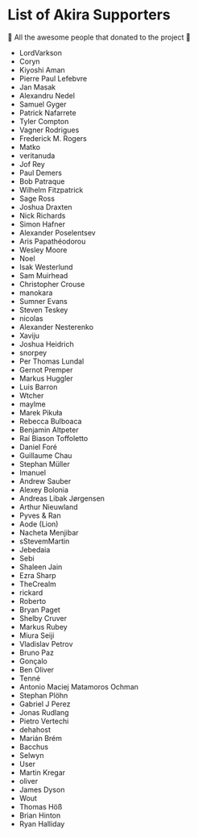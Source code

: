 # List of Akira Supporters

:tada: All the awesome people that donated to the project :tada:

* LordVarkson
* Coryn
* Kiyoshi Aman
* Pierre Paul Lefebvre
* Jan Masak
* Alexandru Nedel
* Samuel Gyger
* Patrick Nafarrete
* Tyler Compton
* Vagner Rodrigues
* Frederick M. Rogers
* Matko
* veritanuda
* Jof Rey
* Paul Demers
* Bob Patraque
* Wilhelm Fitzpatrick
* Sage Ross
* Joshua Draxten
* Nick Richards
* Simon Hafner
* Alexander Poselentsev
* Aris Papathéodorou
* Wesley Moore
* Noel
* Isak Westerlund
* Sam Muirhead
* Christopher Crouse
* manokara
* Sumner Evans
* Steven Teskey
* nicolas
* Alexander Nesterenko
* Xaviju
* Joshua Heidrich
* snorpey
* Per Thomas Lundal
* Gernot Premper
* Markus Huggler
* Luis Barron
* Wtcher
* maylme
* Marek Pikuła
* Rebecca Bulboaca
* Benjamin Altpeter
* Raí Biason Toffoletto
* Daniel Foré
* Guillaume Chau
* Stephan Müller
* Imanuel
* Andrew Sauber
* Alexey Bolonia
* Andreas Libak Jørgensen
* Arthur Nieuwland
* Pyves & Ran
* Aode (Lion)
* Nacheta Menjibar
* sStevemMartin
* Jebedaia
* Sebi
* Shaleen Jain
* Ezra Sharp
* TheCrealm
* rickard
* Roberto
* Bryan Paget
* Shelby Cruver
* Markus Rubey
* Miura Seiji
* Vladislav Petrov
* Bruno Paz
* Gonçalo
* Ben Oliver
* Tenné
* Antonio Maciej Matamoros Ochman
* Stephan Plöhn
* Gabriel J Perez
* Jonas Rudlang
* Pietro Vertechi
* dehahost
* Marián Brém
* Bacchus
* Selwyn
* User
* Martin Kregar
* oliver
* James Dyson
* Wout
* Thomas Höß
* Brian Hinton
* Ryan Halliday
